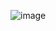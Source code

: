 ![image](https://user-images.githubusercontent.com/101407378/168441891-243cf3fd-5a8c-497a-b3ee-cd5276645a03.png)

